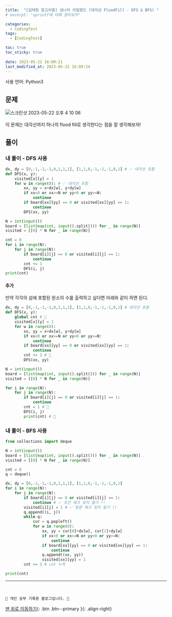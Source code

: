 ```yaml
---
title:  "[김태원 알고리즘] 섬나라 아일랜드 (대각선 FloodFill - DFS & BFS) "
# excerpt: "sprintf에 대해 알아보자"

categories:
  - CodingTest
tags:
  - [CodingTest]

toc: true
toc_sticky: true
 
date: 2023-05-22 16:09:21
last_modified_at: 2023-05-22 16:09:24
---
```


사용 언어: Python3

## 문제
![스크린샷 2023-05-22 오후 4 10 06](https://github.com/minju412/EcommerceApp/assets/59405576/da71ddac-e451-4ccd-9f85-6ab48d224726)<br><br>
이 문제는 대각선까지 하나의 flood fill로 생각한다는 점을 잘 생각해보자!

## 풀이
### 내 풀이 - DFS 사용
```py
dx, dy = [0,-1,-1,-1,0,1,1,1], [1,1,0,-1,-1,-1,0,1] # ✅ 대각선 포함
def DFS(x, y):
    visited[x][y] = 1
    for w in range(8): # ✅ 대각선 포함
        xx, yy = x+dx[w], y+dy[w]
        if xx<0 or xx>=N or yy<0 or yy>=N:
            continue
        if board[xx][yy] == 0 or visited[xx][yy] == 1:
            continue
        DFS(xx, yy)

N = int(input())
board = [list(map(int, input().split())) for _ in range(N)]
visited = [[0] * N for _ in range(N)]

cnt = 0
for i in range(N):
    for j in range(N):
        if board[i][j] == 0 or visited[i][j] == 1:
            continue
        cnt += 1
        DFS(i, j)
print(cnt)
```

#### 추가
만약 각각의 섬에 포함된 원소의 수를 출력하고 싶다면 아래와 같이 하면 된다.
```py
dx, dy = [0,-1,-1,-1,0,1,1,1], [1,1,0,-1,-1,-1,0,1] # 대각선 포함
def DFS(x, y):
    global cnt # 🌟
    visited[x][y] = 1
    for w in range(8):
        xx, yy = x+dx[w], y+dy[w]
        if xx<0 or xx>=N or yy<0 or yy>=N:
            continue
        if board[xx][yy] == 0 or visited[xx][yy] == 1:
            continue
        cnt += 1 # 🌟
        DFS(xx, yy)

N = int(input())
board = [list(map(int, input().split())) for _ in range(N)]
visited = [[0] * N for _ in range(N)]

for i in range(N):
    for j in range(N):
        if board[i][j] == 0 or visited[i][j] == 1:
            continue
        cnt = 1 # 🌟
        DFS(i, j)
        print(cnt) # 🌟
```

### 내 풀이 - BFS 사용
```py
from collections import deque

N = int(input())
board = [list(map(int, input().split())) for _ in range(N)]
visited = [[0] * N for _ in range(N)]

cnt = 0
q = deque()

dx, dy = [0,-1,-1,-1,0,1,1,1], [1,1,0,-1,-1,-1,0,1]
for i in range(N):
    for j in range(N):
        if board[i][j] == 0 or visited[i][j] == 1:
            continue # ✅ 조건 체크 잊지 말기 !!
        visited[i][j] = 1 # ✅ 방문 체크 잊지 말기 !!
        q.append((i, j))
        while q:
            cur = q.popleft()
            for w in range(8):
                xx, yy = cur[0]+dx[w], cur[1]+dy[w]
                if xx<0 or xx>=N or yy<0 or yy>=N:
                    continue
                if board[xx][yy] == 0 or visited[xx][yy] == 1:
                    continue
                q.append((xx, yy))
                visited[xx][yy] = 1
        cnt += 1 # cnt 누적

print(cnt)
```







***
<br>


    💛 개인 공부 기록용 블로그입니다. 👻

[맨 위로 이동하기](#){: .btn .btn--primary }{: .align-right}